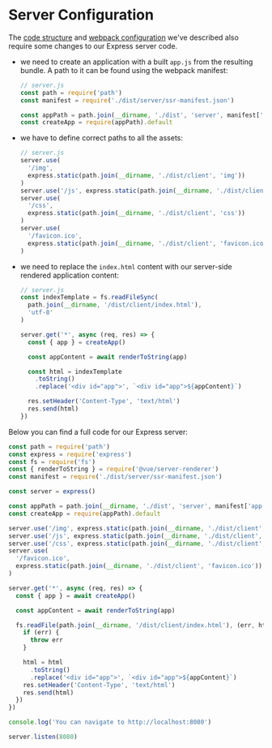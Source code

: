 # Server Configuration

<!-- TODO: translation -->
The [code structure](./structure.html) and [webpack configuration](./build-config.html) we've described also require some changes to our Express server code.

- we need to create an application with a built `app.js` from the resulting bundle. A path to it can be found using the webpack manifest:

  ```js
  // server.js
  const path = require('path')
  const manifest = require('./dist/server/ssr-manifest.json')

  const appPath = path.join(__dirname, './dist', 'server', manifest['app.js'])
  const createApp = require(appPath).default
  ```

- we have to define correct paths to all the assets:

  ```js
  // server.js
  server.use(
    '/img',
    express.static(path.join(__dirname, './dist/client', 'img'))
  )
  server.use('/js', express.static(path.join(__dirname, './dist/client', 'js')))
  server.use(
    '/css',
    express.static(path.join(__dirname, './dist/client', 'css'))
  )
  server.use(
    '/favicon.ico',
    express.static(path.join(__dirname, './dist/client', 'favicon.ico'))
  )
  ```

- we need to replace the `index.html` content with our server-side rendered application content:

  ```js
  // server.js
  const indexTemplate = fs.readFileSync(
    path.join(__dirname, '/dist/client/index.html'),
    'utf-8'
  )

  server.get('*', async (req, res) => {
    const { app } = createApp()

    const appContent = await renderToString(app)

    const html = indexTemplate
      .toString()
      .replace('<div id="app">', `<div id="app">${appContent}`)

    res.setHeader('Content-Type', 'text/html')
    res.send(html)
  })
  ```

Below you can find a full code for our Express server:

```js
const path = require('path')
const express = require('express')
const fs = require('fs')
const { renderToString } = require('@vue/server-renderer')
const manifest = require('./dist/server/ssr-manifest.json')

const server = express()

const appPath = path.join(__dirname, './dist', 'server', manifest['app.js'])
const createApp = require(appPath).default

server.use('/img', express.static(path.join(__dirname, './dist/client', 'img')))
server.use('/js', express.static(path.join(__dirname, './dist/client', 'js')))
server.use('/css', express.static(path.join(__dirname, './dist/client', 'css')))
server.use(
  '/favicon.ico',
  express.static(path.join(__dirname, './dist/client', 'favicon.ico'))
)

server.get('*', async (req, res) => {
  const { app } = await createApp()

  const appContent = await renderToString(app)

  fs.readFile(path.join(__dirname, '/dist/client/index.html'), (err, html) => {
    if (err) {
      throw err
    }

    html = html
      .toString()
      .replace('<div id="app">', `<div id="app">${appContent}`)
    res.setHeader('Content-Type', 'text/html')
    res.send(html)
  })
})

console.log('You can navigate to http://localhost:8080')

server.listen(8080)
```
